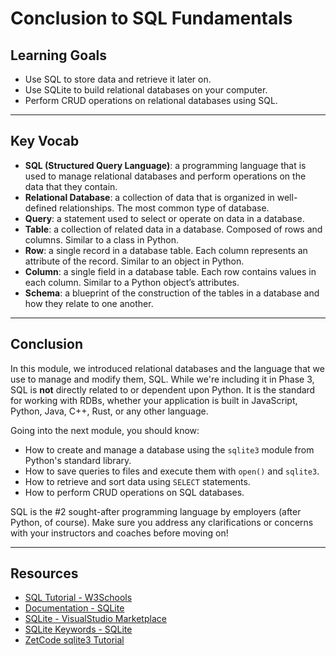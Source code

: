 # Conclusion to SQL Fundamentals

## Learning Goals

- Use SQL to store data and retrieve it later on.
- Use SQLite to build relational databases on your computer.
- Perform CRUD operations on relational databases using SQL.

***

## Key Vocab

- **SQL (Structured Query Language)**: a programming language that is used to
  manage relational databases and perform operations on the data that they contain.
- **Relational Database**: a collection of data that is organized in
  well-defined relationships. The most common type of database.
- **Query**: a statement used to select or operate on data in a database.
- **Table**: a collection of related data in a database. Composed of rows and
  columns. Similar to a class in Python.
- **Row**: a single record in a database table. Each column represents an
  attribute of the record. Similar to an object in Python.
- **Column**: a single field in a database table. Each row contains values in
  each column. Similar to a Python object’s attributes.
- **Schema**: a blueprint of the construction of the tables in a database and
  how they relate to one another.

***

## Conclusion

In this module, we introduced relational databases and the language that we use
to manage and modify them, SQL. While we're including it in Phase 3, SQL is
**not** directly related to or dependent upon Python. It is the standard for
working with RDBs, whether your application is built in JavaScript, Python,
Java, C++, Rust, or any other language.

Going into the next module, you should know:

- How to create and manage a database using the `sqlite3` module from Python's
  standard library.
- How to save queries to files and execute them with `open()` and `sqlite3`.
- How to retrieve and sort data using `SELECT` statements.
- How to perform CRUD operations on SQL databases.

SQL is the #2 sought-after programming language by employers (after Python, of
course). Make sure you address any clarifications or concerns with your
instructors and coaches before moving on!

***

## Resources

- [SQL Tutorial - W3Schools](https://www.w3schools.com/sql/)
- [Documentation - SQLite](https://www.sqlite.org/docs.html)
- [SQLite - VisualStudio Marketplace](https://marketplace.visualstudio.com/items?itemName=alexcvzz.vscode-sqlite)
- [SQLite Keywords - SQLite](https://www.sqlite.org/lang_keywords.html)
- [ZetCode sqlite3 Tutorial](http://zetcode.com/db/sqlite/)
